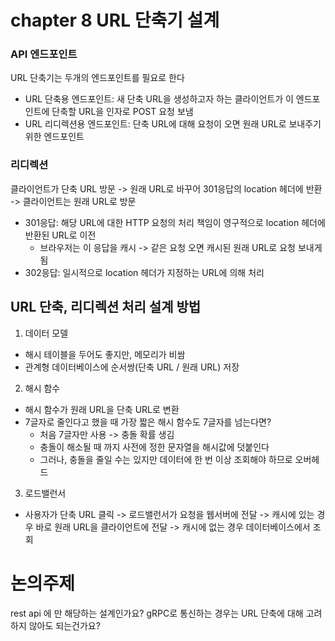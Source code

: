 # chapter 8 URL 단축기 설계

### API 엔드포인트
URL 단축기는 두개의 엔드포인트를 필요로 한다
- URL 단축용 엔드포인트: 새 단축 URL을 생성하고자 하는 클라이언트가 이 엔드포인트에 단축할 URL을 인자로 POST 요청 보냄
- URL 리디렉션용 엔드포인트: 단축 URL에 대해 요청이 오면 원래 URL로 보내주기 위한 엔드포인트

### 리디렉션
클라이언트가 단축 URL 방문 -> 원래 URL로 바꾸어 301응답의 location 헤더에 반환 -> 클라이언트는 원래 URL로 방문

- 301응답: 해당 URL에 대한 HTTP 요청의 처리 책임이 영구적으로 location 헤더에 반환된 URL로 이전
  - 브라우저는 이 응답을 캐시 -> 같은 요청 오면 캐시된 원래 URL로 요청 보내게 됨
- 302응답: 일시적으로 location 헤더가 지정하는 URL에 의해 처리

## URL 단축, 리디렉션 처리 설계 방법
1. 데이터 모델
- 해시 테이블을 두어도 좋지만, 메모리가 비쌈
- 관계형 데이터베이스에 순서쌍(단축 URL / 원래 URL) 저장

2. 해시 함수
- 해시 함수가 원래 URL을 단축 URL로 변환
- 7글자로 줄인다고 했을 때 가장 짧은 해시 함수도 7글자를 넘는다면?
  - 처음 7글자만 사용 -> 충돌 확률 생김
  - 충돌이 해소될 때 까지 사전에 정한 문자열을 해시값에 덧붙인다
  - 그러나, 충돌을 줄일 수는 있지만 데이터에 한 번 이상 조회해야 하므로 오버헤드

3. 로드밸런서
- 사용자가 단축 URL 클릭 -> 로드밸런서가 요청을 웹서버에 전달 -> 캐시에 있는 경우 바로 원래 URL을 클라이언트에 전달 -> 캐시에 없는 경우 데이터베이스에서 조회


# 논의주제
rest api 에 만 해당하는 설계인가요? gRPC로 통신하는 경우는 URL 단축에 대해 고려하지 않아도 되는건가요?